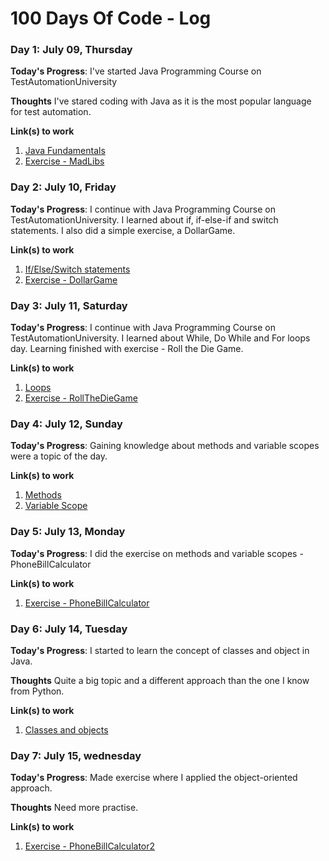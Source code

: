 # 100 Days Of Code - Log

### Day 1: July 09, Thursday

**Today's Progress**: I've started Java Programming Course on TestAutomationUniversity

**Thoughts** I've stared coding with Java as it is the most popular language for test automation.

**Link(s) to work**
1. [Java Fundamentals](https://testautomationu.applitools.com/java-programming-course/chapter2.html)
2. [Exercise - MadLibs](https://github.com/olakowalczyk/100-days-of-code-excersises/blob/master/chapter2/MadLibs.java)

### Day 2: July 10, Friday

**Today's Progress**: I continue with Java Programming Course on TestAutomationUniversity. I learned about if, if-else-if and switch statements. I also did a simple exercise, a DollarGame.

**Link(s) to work**
1. [If/Else/Switch statements](https://testautomationu.applitools.com/java-programming-course/chapter3a.html)
2. [Exercise - DollarGame](https://github.com/olakowalczyk/100-days-of-code-excersises/blob/master/chapter3/DollarGame.java)

### Day 3: July 11, Saturday

**Today's Progress**: I continue with Java Programming Course on TestAutomationUniversity. I learned about While, Do While and For loops day. Learning finished with exercise - Roll the Die Game.

**Link(s) to work**
1. [Loops](https://testautomationu.applitools.com/java-programming-course/chapter4d.html)
2. [Exercise - RollTheDieGame](https://github.com/olakowalczyk/100-days-of-code-excersises/blob/master/chapter4/RollTheDieGame.java)

### Day 4: July 12, Sunday

**Today's Progress**: Gaining knowledge about methods and variable scopes were a topic of the day.

**Link(s) to work**
1. [Methods](https://testautomationu.applitools.com/java-programming-course/chapter5a.html)
2. [Variable Scope](https://testautomationu.applitools.com/java-programming-course/chapter5b.html)

### Day 5: July 13, Monday

**Today's Progress**: I did the exercise on methods and variable scopes - PhoneBillCalculator

**Link(s) to work**
1. [Exercise - PhoneBillCalculator](https://github.com/olakowalczyk/100-days-of-code-excersises/blob/master/chapter5/PhoneBillCalculator.java)

### Day 6: July 14, Tuesday

**Today's Progress**: I started to learn the concept of classes and object in Java.

**Thoughts** Quite a big topic and a different approach than the one I know from Python.

**Link(s) to work**
1. [Classes and objects](https://testautomationu.applitools.com/java-programming-course/chapter6a.html)

### Day 7: July 15, wednesday

**Today's Progress**: Made exercise where I applied the object-oriented approach. 

**Thoughts** Need more practise.

**Link(s) to work**
1. [Exercise - PhoneBillCalculator2](https://github.com/olakowalczyk/100-days-of-code-exercises/tree/master/chapter6)


